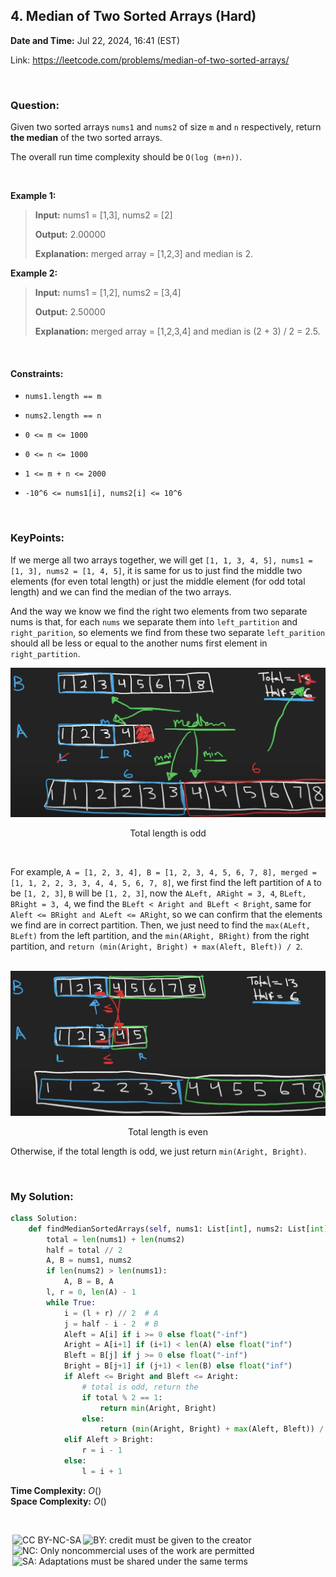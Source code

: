 ## 4. Median of Two Sorted Arrays (Hard)
**Date and Time:** Jul 22, 2024, 16:41 (EST)

Link: https://leetcode.com/problems/median-of-two-sorted-arrays/

<br>

### Question:
Given two sorted arrays `nums1` and `nums2` of size `m` and `n` respectively, return **the median** of the two sorted arrays.

The overall run time complexity should be `O(log (m+n))`.

<br>

**Example 1:**
> **Input:** nums1 = [1,3], nums2 = [2]
> 
> **Output:** 2.00000
>
> **Explanation:** merged array = [1,2,3] and median is 2.

**Example 2:**
> **Input:** nums1 = [1,2], nums2 = [3,4]
> 
> **Output:** 2.50000
>
> **Explanation:** merged array = [1,2,3,4] and median is (2 + 3) / 2 = 2.5.

<br>

#### Constraints:
* `nums1.length == m`

* `nums2.length == n`

* `0 <= m <= 1000`

* `0 <= n <= 1000`

* `1 <= m + n <= 2000`

* `-10^6 <= nums1[i], nums2[i] <= 10^6`

<br>

### KeyPoints: 
If we merge all two arrays together, we will get `[1, 1, 3, 4, 5], nums1 = [1, 3], nums2 = [1, 4, 5]`, it is same for us to just find the middle two elements (for even total length) or just the middle element (for odd total length) and we can find the median of the two arrays.

And the way we know we find the right two elements from two separate nums is that, for each `nums` we separate them into `left_partition` and `right_parition`, so elements we find from these two separate `left_parition` should all be less or equal to the another nums first element in `right_partition`.

<center>
<img src="../images/4_1.png" width=800>
<p> Total length is odd </p>
</center>

<br>

For example, `A = [1, 2, 3, 4], B = [1, 2, 3, 4, 5, 6, 7, 8], merged = [1, 1, 2, 2, 3, 3, 4, 4, 5, 6, 7, 8]`, we first find the left partition of `A` to be `[1, 2, 3]`, `B` will be `[1, 2, 3]`, now the `ALeft, ARight = 3, 4`, `BLeft, BRight = 3, 4`, we find the `BLeft < Aright and BLeft < Bright`, same for `Aleft <= BRight and ALeft <= ARight`, so we can confirm that the elements we find are in correct partition. Then, we just need to find the `max(ALeft, BLeft)` from the left partition, and the `min(ARight, BRight)` from the right partition, and `return (min(Aright, Bright) + max(Aleft, Bleft)) / 2`. 

<br>

<center>
<img src="../images/4_2.png" width=800>
<p> Total length is even </p>
</center>

Otherwise, if the total length is odd, we just return `min(Aright, Bright)`.


<br>

### My Solution:
```python
class Solution:
    def findMedianSortedArrays(self, nums1: List[int], nums2: List[int]) -> float:
        total = len(nums1) + len(nums2)
        half = total // 2
        A, B = nums1, nums2
        if len(nums2) > len(nums1):
            A, B = B, A
        l, r = 0, len(A) - 1
        while True:
            i = (l + r) // 2  # A
            j = half - i - 2  # B
            Aleft = A[i] if i >= 0 else float("-inf")
            Aright = A[i+1] if (i+1) < len(A) else float("inf")
            Bleft = B[j] if j >= 0 else float("-inf")
            Bright = B[j+1] if (j+1) < len(B) else float("inf")
            if Aleft <= Bright and Bleft <= Aright:
                # total is odd, return the 
                if total % 2 == 1:
                    return min(Aright, Bright)
                else:
                    return (min(Aright, Bright) + max(Aleft, Bleft)) / 2
            elif Aleft > Bright:
                r = i - 1
            else:
                l = i + 1
```
**Time Complexity:** $O()$ <br>
**Space Complexity:** $O()$

<br>

<img style="height:22px!important;margin-left:3px;vertical-align:text-bottom;" src="https://mirrors.creativecommons.org/presskit/icons/cc.svg?ref=chooser-v1" alt="CC BY-NC-SA" title="CC BY-NC-SA"><img style="height:22px!important;margin-left:3px;vertical-align:text-bottom;" src="https://mirrors.creativecommons.org/presskit/icons/by.svg?ref=chooser-v1" alt="BY: credit must be given to the creator" title="BY: credit must be given to the creator"><img style="height:22px!important;margin-left:3px;vertical-align:text-bottom;" src="https://mirrors.creativecommons.org/presskit/icons/nc.svg?ref=chooser-v1" alt="NC: Only noncommercial uses of the work are permitted" title="NC: Only noncommercial uses of the work are permitted"><img style="height:22px!important;margin-left:3px;vertical-align:text-bottom;" src="https://mirrors.creativecommons.org/presskit/icons/sa.svg?ref=chooser-v1" alt="SA: Adaptations must be shared under the same terms" title="SA: Adaptations must be shared under the same terms">